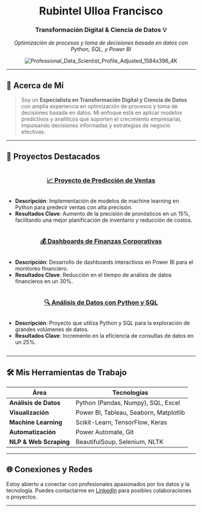<div align="center">

# Rubintel Ulloa Francisco

### Transformación Digital & Ciencia de Datos 💡
*Optimización de procesos y toma de decisiones basada en datos con Python, SQL, y Power BI*

![Professional_Data_Scientist_Profile_Adjusted_1584x396_4K](https://github.com/user-attachments/assets/6721d262-0c7b-40f4-90ce-bea79f1acdc9)

</div>

---

## 📘 Acerca de Mí

> Soy un **Especialista en Transformación Digital y Ciencia de Datos** con amplia experiencia en optimización de procesos y toma de decisiones basada en datos. Mi enfoque está en aplicar modelos predictivos y analíticos que soporten el crecimiento empresarial, impulsando decisiones informadas y estrategias de negocio efectivas.

---

## 🚀 Proyectos Destacados

<div style="display: flex; flex-wrap: wrap; justify-content: space-around;">

### [📈 Proyecto de Predicción de Ventas](https://github.com/RubintelUlloaFrancisco/Proyecto-Prediccion-Ventas)
- **Descripción**: Implementación de modelos de machine learning en Python para predecir ventas con alta precisión.
- **Resultados Clave**: Aumento de la precisión de pronósticos en un 15%, facilitando una mejor planificación de inventario y reducción de costos.

### [💰 Dashboards de Finanzas Corporativas](https://github.com/RubintelUlloaFrancisco/Dashboard-Finanzas-Corporativas)
- **Descripción**: Desarrollo de dashboards interactivos en Power BI para el monitoreo financiero.
- **Resultados Clave**: Reducción en el tiempo de análisis de datos financieros en un 30%.

### [🔍 Análisis de Datos con Python y SQL](https://github.com/RubintelUlloaFrancisco/Analisis-Datos-Python-SQL)
- **Descripción**: Proyecto que utiliza Python y SQL para la exploración de grandes volúmenes de datos.
- **Resultados Clave**: Incremento en la eficiencia de consultas de datos en un 25%.

</div>

---

## 🛠️ Mis Herramientas de Trabajo

<div align="center">
  
| Área                | Tecnologías                                                                 |
|---------------------|-----------------------------------------------------------------------------|
| **Análisis de Datos** | Python (Pandas, Numpy), SQL, Excel                                        |
| **Visualización**     | Power BI, Tableau, Seaborn, Matplotlib                                    |
| **Machine Learning**  | Scikit-Learn, TensorFlow, Keras                                           |
| **Automatización**    | Power Automate, Git                                                      |
| **NLP & Web Scraping**| BeautifulSoup, Selenium, NLTK                                             |

</div>

---

## 🌐 Conexiones y Redes

Estoy abierto a conectar con profesionales apasionados por los datos y la tecnología. Puedes contactarme en [LinkedIn](https://www.linkedin.com/in/rubintelulloa/) para posibles colaboraciones o proyectos.

---
